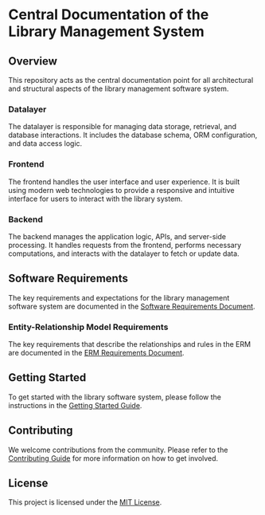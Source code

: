 # Central Documentation of the Library Management System

## Overview
This repository acts as the central documentation point for all architectural and structural aspects of the library management software system. 

### Datalayer
The datalayer is responsible for managing data storage, retrieval, and database interactions. It includes the database schema, ORM configuration, and data access logic.

### Frontend
The frontend handles the user interface and user experience. It is built using modern web technologies to provide a responsive and intuitive interface for users to interact with the library system.

### Backend
The backend manages the application logic, APIs, and server-side processing. It handles requests from the frontend, performs necessary computations, and interacts with the datalayer to fetch or update data.

## Software Requirements
The key requirements and expectations for the library management software system are documented in the [Software Requirements Document](SOFTWARE_REQUIREMENTS.md).

### Entity-Relationship Model Requirements
The key requirements that describe the relationships and rules in the ERM are documented in the [ERM Requirements Document](ERM_REQUIREMENTS.md).

## Getting Started
To get started with the library software system, please follow the instructions in the [Getting Started Guide](GETTING_STARTED.md).

## Contributing
We welcome contributions from the community. Please refer to the [Contributing Guide](CONTRIBUTING.md) for more information on how to get involved.

## License
This project is licensed under the [MIT License](LICENSE).
